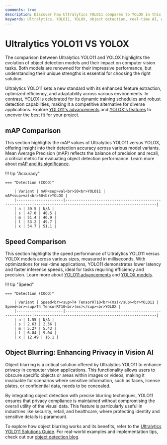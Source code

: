 ```yaml
---
comments: true
description: Discover how Ultralytics YOLO11 compares to YOLOX in this detailed model comparison. Explore their performance in object detection, real-time AI, and edge AI applications, and learn which model excels in accuracy, speed, and efficiency for computer vision tasks.
keywords: Ultralytics, YOLO11, YOLOX, object detection, real-time AI, edge AI, computer vision, model comparison, AI performance, YOLO models
---
```


# Ultralytics YOLO11 VS YOLOX

The comparison between Ultralytics YOLO11 and YOLOX highlights the evolution of object detection models and their impact on computer vision tasks. Both models are renowned for their impressive performance, but understanding their unique strengths is essential for choosing the right solution.

Ultralytics YOLO11 sets a new standard with its enhanced feature extraction, optimized efficiency, and adaptability across various environments. In contrast, YOLOX is celebrated for its dynamic training schedules and robust detection capabilities, making it a competitive alternative for diverse applications. Explore [YOLO11's advancements](https://www.ultralytics.com/blog/ultralytics-yolo11-has-arrived-redefine-whats-possible-in-ai) and [YOLOX's features](https://github.com/Megvii-BaseDetection/YOLOX) to uncover the best fit for your project.

## mAP Comparison

This section highlights the mAP values of Ultralytics YOLO11 versus YOLOX, offering insight into their detection accuracy across various model variants. Mean Average Precision (mAP) reflects the balance of precision and recall, a critical metric for evaluating object detection performance. Learn more about [mAP and its significance](https://www.ultralytics.com/glossary/mean-average-precision-map).

!!! tip "Accuracy"

    === "Detection (COCO)"

    	| Variant | mAP<sup>val<br>50<br>YOLO11 | mAP<sup>val<br>50<br>YOLOX |
    	|---------------------|-------------------------------------------------------|-------------------------------------------------------|
    	| n | 39.5 | N/A |
    	| s | 47.0 | 40.5 |
    	| m | 51.4 | 46.9 |
    	| l | 53.2 | 49.7 |
    	| x | 54.7 | 51.1 |

## Speed Comparison

This section highlights the speed performance of Ultralytics YOLO11 versus YOLOX models across various sizes, measured in milliseconds. With optimizations for real-time applications, YOLO11 demonstrates lower latency and faster inference speeds, ideal for tasks requiring efficiency and precision. Learn more about [YOLO11 advancements](https://www.ultralytics.com/blog/ultralytics-yolo11-has-arrived-redefine-whats-possible-in-ai) and [YOLOX models](https://docs.ultralytics.com/models/).

!!! tip "Speed"

    === "Detection (COCO)"

    	| Variant | Speed<br><sup>T4 TensorRT10<br>(ms)</sup><br>YOLO11 | Speed<br><sup>T4 TensorRT10<br>(ms)</sup><br>YOLOX |
    	|---------------------|-------------------------------------------------------|-------------------------------------------------------|
    	| n | 1.55 | N/A |
    	| s | 2.63 | 2.56 |
    	| m | 5.27 | 5.43 |
    	| l | 6.84 | 9.04 |
    	| x | 12.49 | 16.1 |

## Object Blurring: Enhancing Privacy in Vision AI

Object blurring is a critical solution offered by Ultralytics YOLO11 to enhance privacy in computer vision applications. This functionality allows users to obscure specific objects or areas within images or videos, making it invaluable for scenarios where sensitive information, such as faces, license plates, or confidential data, needs to be concealed.

By integrating object detection with precise blurring techniques, YOLO11 ensures that privacy compliance is maintained without compromising the overall utility of the visual data. This feature is particularly useful in industries like security, retail, and healthcare, where protecting identity and sensitive details is paramount.

To explore how object blurring works and its benefits, refer to the [Ultralytics YOLO11 Solutions Guide](https://www.ultralytics.com/blog/all-you-need-to-know-about-ultralytics-yolo11-and-its-applications). For real-world examples and implementation tips, check out our [object detection blog](https://www.ultralytics.com/blog/how-to-use-ultralytics-yolo11-for-object-detection).
